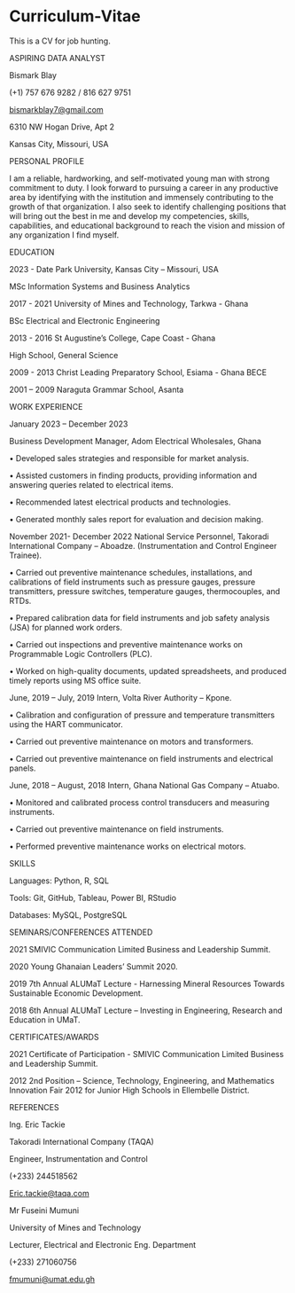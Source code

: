 # Curriculum-Vitae
This is a CV for job hunting.

ASPIRING DATA ANALYST

Bismark Blay	

(+1) 757 676 9282 / 816 627 9751 

bismarkblay7@gmail.com

6310 NW Hogan Drive, Apt 2

Kansas City, Missouri, USA

PERSONAL PROFILE

I am a reliable, hardworking, and self-motivated young man with strong commitment to duty. I look forward to pursuing a career in any productive area by identifying with the institution and immensely contributing to the growth of that organization. I also seek to identify challenging positions that will bring out the best in me and develop my competencies, skills, capabilities, and educational background to reach the vision and mission of any organization I find myself.

EDUCATION

2023 - Date		Park University, Kansas City – Missouri, USA

MSc Information Systems and Business Analytics  

2017 - 2021		University of Mines and Technology, Tarkwa - Ghana

BSc Electrical and Electronic Engineering 

2013 - 2016		St Augustine’s College, Cape Coast - Ghana 

High School, General Science 

2009 - 2013		Christ Leading Preparatory School, Esiama - Ghana
BECE 

2001 – 2009	 Naraguta Grammar School, Asanta

WORK EXPERIENCE

January 2023 – December 2023       

Business Development Manager, Adom Electrical Wholesales, Ghana

•	Developed sales strategies and responsible for market analysis.

•	Assisted customers in finding products, providing information and answering queries related to electrical items. 

•	Recommended latest electrical products and technologies.

•	Generated monthly sales report for evaluation and decision making.

November 2021- December 2022		National Service Personnel, Takoradi International Company – Aboadze. (Instrumentation and Control Engineer Trainee).

•	Carried out preventive maintenance schedules, installations, and calibrations of field instruments such as pressure gauges, pressure transmitters, pressure switches, temperature gauges, thermocouples, and RTDs.

•	Prepared calibration data for field instruments and job safety analysis (JSA) for planned work orders.

•	Carried out inspections and preventive maintenance works on Programmable Logic Controllers (PLC).

•	Worked on high-quality documents, updated spreadsheets, and produced timely reports using MS office suite.

June, 2019 – July, 2019		Intern, Volta River Authority – Kpone.

•	Calibration and configuration of pressure and temperature transmitters using the HART communicator.

•	Carried out preventive maintenance on motors and transformers. 

•	Carried out preventive maintenance on field instruments and electrical panels.

June, 2018 – August, 2018		Intern, Ghana National Gas Company – Atuabo.

•	Monitored and calibrated process control transducers and measuring instruments.

•	Carried out preventive maintenance on field instruments.

•	Performed preventive maintenance works on electrical motors.

SKILLS

Languages: Python, R, SQL  

Tools: Git, GitHub, Tableau, Power BI, RStudio  

Databases: MySQL, PostgreSQL  

SEMINARS/CONFERENCES ATTENDED

2021	SMIVIC Communication Limited Business and Leadership Summit.

2020	Young Ghanaian Leaders’ Summit 2020.

2019	7th Annual ALUMaT Lecture - Harnessing Mineral Resources Towards Sustainable Economic Development.          

2018	6th Annual ALUMaT Lecture – Investing in Engineering, Research and Education in UMaT.                                                               

CERTIFICATES/AWARDS

2021	Certificate of Participation - SMIVIC Communication Limited Business and Leadership Summit.

2012	2nd Position – Science, Technology, Engineering, and Mathematics Innovation Fair 2012 for Junior High Schools in Ellembelle District.

REFERENCES

Ing. Eric Tackie

Takoradi International Company (TAQA)

Engineer, Instrumentation and Control

(+233) 244518562

Eric.tackie@taqa.com

Mr Fuseini Mumuni

University of Mines and Technology

Lecturer, Electrical and Electronic Eng. Department

(+233) 271060756

fmumuni@umat.edu.gh
